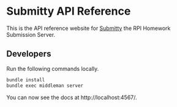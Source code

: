 # Submitty API Reference

This is the API reference website for [Submitty](http://submitty.org) the RPI Homework Submission Server.

## Developers

Run the following commands locally.

```bash
bundle install
bundle exec middleman server
```

You can now see the docs at http://localhost:4567/.
